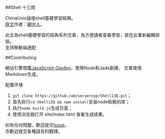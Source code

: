 ##Shell 十三問 

ChinaUnix論壇shell基礎學習經典。  
[原文](http://bbs.chinaunix.net/thread-218853-1-1.html)作者：[網中人](http://www.study-area.org/netman.htm)。

此文為shell基礎學習的經典系列文章，為方便讀者查看學習，故在此重新編輯排版。  
支持移動端適配

##Contributing

網站引擎借鑑[JavaScript-Garden](https://github.com/BonsaiDen/JavaScript-Garden)，使用Node和Jade創建， 文章使用Markdown生成。

配置环境

1. ```git clone https://github.com/ververcpp/Shell13Q.git```；
2. 首先执行```cd Shell13Q && npm install```安装node依赖的库；
3. 执行```node build.js```生成页面；
4. 使用浏览器打开 site/index.html 查看生成结果。

如有任何問題，歡迎提交[Issue](https://github.com/ververcpp/Shell13Q/issues)。  
亦歡迎提交各種語言的翻譯。

